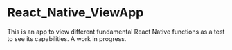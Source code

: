 # React_Native_ViewApp
This is an app to view different fundamental React Native functions as a test to see its capabilities. 
A work in progress. 
